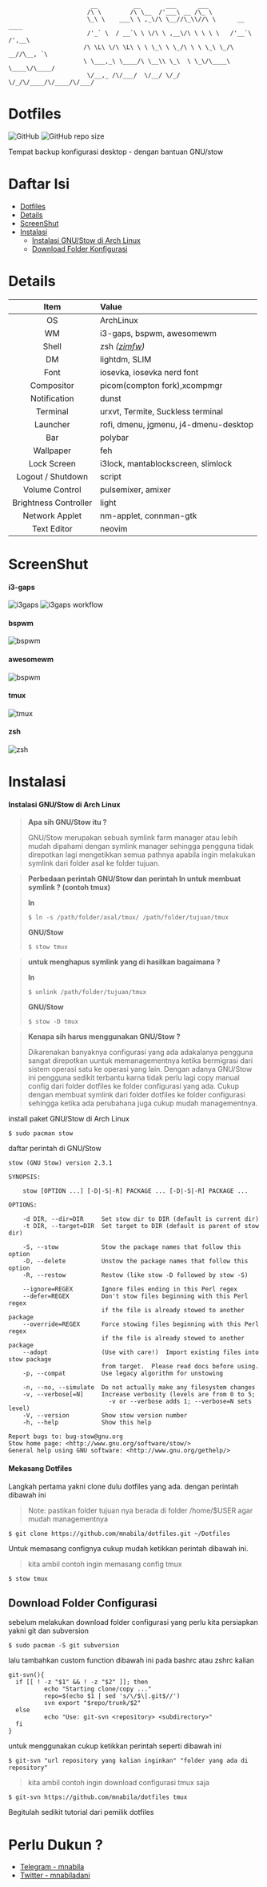 ```
                       __          __       ___      ___
                      /\ \        /\ \__  /'___\ __ /\_ \
                      \_\ \    ___\ \ ,_\/\ \__//\_\\//\ \      __    ____
                      /'_` \  / __`\ \ \/\ \ ,__\/\ \ \ \ \   /'__`\ /',__\
                     /\ \L\ \/\ \L\ \ \ \_\ \ \_/\ \ \ \_\ \_/\  __//\__, `\
                     \ \___,_\ \____/\ \__\\ \_\  \ \_\/\____\ \____\/\____/
                      \/__,_ /\/___/  \/__/ \/_/   \/_/\/____/\/____/\/___/
```

# Dotfiles

![GitHub](https://img.shields.io/github/license/mnabila/dotfiles?style=for-the-badge)
![GitHub repo size](https://img.shields.io/github/repo-size/mnabila/dotfiles?label=Dotfiles%20Size&style=for-the-badge)

Tempat backup konfigurasi desktop - dengan bantuan GNU/stow

# Daftar Isi

<!-- TOC depthFrom:2 -->

- [Dotfiles](#Dotfiles)
- [Details](#Details)
- [ScreenShut](#ScreenShut)
- [Instalasi](#Instalasi)
  - [Instalasi GNU/Stow di Arch Linux](#instalasi-gnu%2Fstow-di-arch-linux)
  - [Download Folder Konfigurasi](#download-folder-configurasi)

<!-- /TOC -->

# Details

|         Item          | Value                                           |
| :-------------------: | :---------------------------------------------- |
|          OS           | ArchLinux                                       |
|          WM           | i3-gaps, bspwm, awesomewm                       |
|         Shell         | zsh _([zimfw](https://github.com/zimfw/zimfw))_ |
|          DM           | lightdm, SLIM                                   |
|         Font          | iosevka, iosevka nerd font                      |
|      Compositor       | picom(compton fork),xcompmgr                    |
|     Notification      | dunst                                           |
|       Terminal        | urxvt, Termite, Suckless terminal               |
|       Launcher        | rofi, dmenu, jgmenu, j4-dmenu-desktop           |
|          Bar          | polybar                                         |
|       Wallpaper       | feh                                             |
|      Lock Screen      | i3lock, mantablockscreen, slimlock              |
|   Logout / Shutdown   | script                                          |
|    Volume Control     | pulsemixer, amixer                              |
| Brightness Controller | light                                           |
|    Network Applet     | nm-applet, connman-gtk                          |
|      Text Editor      | neovim                                          |

# ScreenShut

#### i3-gaps

![i3gaps](https://github.com/mnabila/dotfiles/blob/master/screenshot/i3gaps-2.png?raw=true)
![i3gaps workflow](https://github.com/mnabila/dotfiles/blob/master/screenshot/i3gaps-workflow-2.png?raw=true)

#### bspwm

![bspwm](https://github.com/mnabila/dotfiles/blob/master/screenshot/bspwm.png?raw=true)

#### awesomewm

![bspwm](https://github.com/mnabila/dotfiles/blob/master/screenshot/awesomewm.png?raw=true)

#### tmux

![tmux](https://github.com/mnabila/dotfiles/blob/master/screenshot/tmux-2.png?raw=true)

#### zsh

![zsh](https://github.com/mnabila/dotfiles/blob/master/screenshot/zsh.png?raw=true)

# Instalasi

#### Instalasi GNU/Stow di Arch Linux

> **Apa sih GNU/Stow itu ?**
>
> GNU/Stow merupakan sebuah symlink farm manager atau lebih mudah dipahami dengan symlink
> manager sehingga pengguna tidak direpotkan lagi mengetikkan semua pathnya apabila ingin
> melakukan symlink dari folder asal ke folder tujuan.

> **Perbedaan perintah GNU/Stow dan perintah ln untuk membuat symlink ? (contoh tmux)**
>
> **ln**
>
> `$ ln -s /path/folder/asal/tmux/ /path/folder/tujuan/tmux`
>
> **GNU/Stow**
>
> `$ stow tmux`

> **untuk menghapus symlink yang di hasilkan bagaimana ?**
>
> **ln**
>
> `$ unlink /path/folder/tujuan/tmux`
>
> **GNU/Stow**
>
> `$ stow -D tmux`

> **Kenapa sih harus menggunakan GNU/Stow ?**
>
> Dikarenakan banyaknya configurasi yang ada adakalanya pengguna sangat direpotkan uuntuk memanagementnya ketika bermigrasi dari sistem operasi satu ke operasi yang lain.
> Dengan adanya GNU/Stow ini pengguna sedikit terbantu karna tidak perlu lagi copy manual config dari folder dotfiles ke folder configurasi yang ada.
> Cukup dengan membuat symlink dari folder dotfiles ke folder configurasi sehingga ketika ada perubahana juga cukup mudah managementnya.

install paket GNU/Stow di Arch Linux

```
$ sudo pacman stow
```

daftar perintah di GNU/Stow

```
stow (GNU Stow) version 2.3.1

SYNOPSIS:

    stow [OPTION ...] [-D|-S|-R] PACKAGE ... [-D|-S|-R] PACKAGE ...

OPTIONS:

    -d DIR, --dir=DIR     Set stow dir to DIR (default is current dir)
    -t DIR, --target=DIR  Set target to DIR (default is parent of stow dir)

    -S, --stow            Stow the package names that follow this option
    -D, --delete          Unstow the package names that follow this option
    -R, --restow          Restow (like stow -D followed by stow -S)

    --ignore=REGEX        Ignore files ending in this Perl regex
    --defer=REGEX         Don't stow files beginning with this Perl regex
                          if the file is already stowed to another package
    --override=REGEX      Force stowing files beginning with this Perl regex
                          if the file is already stowed to another package
    --adopt               (Use with care!)  Import existing files into stow package
                          from target.  Please read docs before using.
    -p, --compat          Use legacy algorithm for unstowing

    -n, --no, --simulate  Do not actually make any filesystem changes
    -v, --verbose[=N]     Increase verbosity (levels are from 0 to 5;
                            -v or --verbose adds 1; --verbose=N sets level)
    -V, --version         Show stow version number
    -h, --help            Show this help

Report bugs to: bug-stow@gnu.org
Stow home page: <http://www.gnu.org/software/stow/>
General help using GNU software: <http://www.gnu.org/gethelp/>
```

#### Mekasang Dotfiles

Langkah pertama yakni clone dulu dotfiles yang ada. dengan perintah dibawah ini

> Note:
> pastikan folder tujuan nya berada di folder /home/\$USER agar mudah managementnya

```
$ git clone https://github.com/mnabila/dotfiles.git ~/Dotfiles
```

Untuk memasang confignya cukup mudah ketikkan perintah dibawah ini.

> kita ambil contoh ingin memasang config tmux

```
$ stow tmux
```

## Download Folder Configurasi

sebelum melakukan download folder configurasi yang perlu kita persiapkan yakni git dan subversion

```
$ sudo pacman -S git subversion
```

lalu tambahkan custom function dibawah ini pada bashrc atau zshrc kalian

```
git-svn(){
  if [[ ! -z "$1" && ! -z "$2" ]]; then
          echo "Starting clone/copy ..."
          repo=$(echo $1 | sed 's/\/$\|.git$//')
          svn export "$repo/trunk/$2"
  else
          echo "Use: git-svn <repository> <subdirectory>"
  fi
}
```

untuk menggunakan cukup ketikkan perintah seperti dibawah ini

```
$ git-svn "url repository yang kalian inginkan" "folder yang ada di repository"
```

> kita ambil contoh ingin download configurasi tmux saja

```
$ git-svn https://github.com/mnabila/dotfiles tmux
```

Begitulah sedikit tutorial dari pemilik dotfiles

# Perlu Dukun ?

- [Telegram - mnabila](https://t.me/mnabila)
- [Twitter - mnabiladani](https://twitter.com/mnabiladani)
